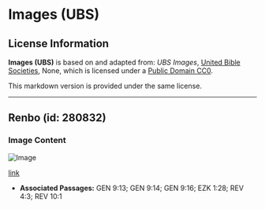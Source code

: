 # Images (UBS)

## License Information

**Images (UBS)** is based on and adapted from: _UBS Images_, [United Bible Societies](https://unitedbiblesocieties.org/), None, which is licensed under a [Public Domain CC0](https://creativecommons.org/public-domain/cc0/).

This markdown version is provided under the same license.



--------------------------------

## Renbo (id: 280832)

### Image Content

![Image](https://cdn.aquifer.bible/aquifer-content/resources/Media/WEB-0746_rainbow.jpg)

[link](https://cdn.aquifer.bible/aquifer-content/resources/Media/WEB-0746_rainbow.jpg)

* **Associated Passages:** GEN 9:13; GEN 9:14; GEN 9:16; EZK 1:28; REV 4:3; REV 10:1

